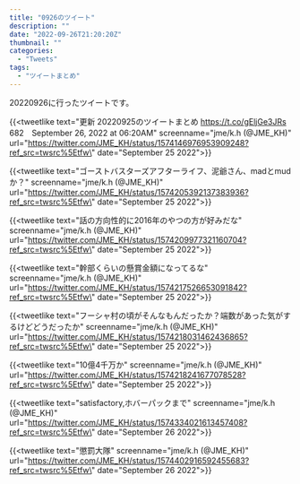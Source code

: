 ```yaml
---
title: "0926のツイート"
description: ""
date: "2022-09-26T21:20:20Z"
thumbnail: ""
categories:
  - "Tweets"
tags:
  - "ツイートまとめ"
---
```

20220926に行ったツイートです。
<!--more-->
{{<tweetlike text=\"更新 20220925のツイートまとめ https://t.co/gEljGe3JRs 682　September 26, 2022 at 06:20AM\" screenname=\"jme/k.h (@JME_KH)\" url=\"https://twitter.com/JME_KH/status/1574146976953909248?ref_src=twsrc%5Etfw\" date=\"September 25 2022\">}}

{{<tweetlike text=\"ゴーストバスターズアフターライフ、泥爺さん、madとmudか？\" screenname=\"jme/k.h (@JME_KH)\" url=\"https://twitter.com/JME_KH/status/1574205392137383936?ref_src=twsrc%5Etfw\" date=\"September 25 2022\">}}

{{<tweetlike text=\"話の方向性的に2016年のやつの方が好みだな\" screenname=\"jme/k.h (@JME_KH)\" url=\"https://twitter.com/JME_KH/status/1574209977321160704?ref_src=twsrc%5Etfw\" date=\"September 25 2022\">}}

{{<tweetlike text=\"幹部くらいの懸賞金額になってるな\" screenname=\"jme/k.h (@JME_KH)\" url=\"https://twitter.com/JME_KH/status/1574217526653091842?ref_src=twsrc%5Etfw\" date=\"September 25 2022\">}}

{{<tweetlike text=\"フーシャ村の頃がそんなもんだったか？端数があった気がするけどどうだったか\" screenname=\"jme/k.h (@JME_KH)\" url=\"https://twitter.com/JME_KH/status/1574218031462436865?ref_src=twsrc%5Etfw\" date=\"September 25 2022\">}}

{{<tweetlike text=\"10億4千万か\" screenname=\"jme/k.h (@JME_KH)\" url=\"https://twitter.com/JME_KH/status/1574218241677078528?ref_src=twsrc%5Etfw\" date=\"September 25 2022\">}}

{{<tweetlike text=\"satisfactory,ホバーパックまで\" screenname=\"jme/k.h (@JME_KH)\" url=\"https://twitter.com/JME_KH/status/1574334021613457408?ref_src=twsrc%5Etfw\" date=\"September 26 2022\">}}

{{<tweetlike text=\"懲罰大隊\" screenname=\"jme/k.h (@JME_KH)\" url=\"https://twitter.com/JME_KH/status/1574402916592455683?ref_src=twsrc%5Etfw\" date=\"September 26 2022\">}}

